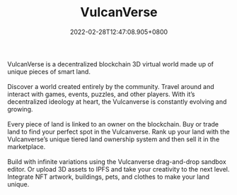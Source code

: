 ﻿---
title: "VulcanVerse"
description: "Community created 3D virtual world"
lead: "Community created 3D virtual world"
date: 2022-02-28T12:47:08.905+0800
lastmod: 2022-02-28T12:47:08.905+0800
draft: false
featuredImage: ["100_vulcanverse.jpg"]
score: "250"
status: "Beta"
blockchain: ["Polygon","VeChain","Vulcan-Forged"]
nft_support: "Yes"
free_to_play: "Yes"
play_to_earn: ["NFT","Crypto"]
website: "https://vulcanverse.com/?utm_source=PlayToEarn.net&utm_medium=organic&utm_campaign=gamepage"
twitter: "https://twitter.com/vulcanverse"
discord: "https://discord.com/invite/tZTDX6e"
telegram: "https://t.me/veriarti"
github: 
youtube: 
twitch: 
facebook: 
instagram: 
reddit: 
medium: 
steam: 
gitbook: 
googleplay: 
appstore: 

  
    
categories: ["games"]
games: ["Minigame","Open-World","Virtual-World"]
toc: false
pinned: false
weight: 
---
VulcanVerse is a decentralized blockchain 3D virtual world made up of unique pieces of smart land.<br> <br> Discover a world created entirely by the community. Travel around and interact with games, events, puzzles, and other players. With it’s decentralized ideology at heart, the Vulcanverse is constantly evolving and growing.<br> <br> Every piece of land is linked to an owner on the blockchain. Buy or trade land to find your perfect spot in the Vulcanverse. Rank up your land with the Vulcanverse’s unique tiered land ownership system and then sell it in the marketplace.<br> <br> Build with infinite variations using the Vulcanverse drag-and-drop sandbox editor. Or upload 3D assets to IPFS and take your creativity to the next level. Integrate NFT artwork, buildings, pets, and clothes to make your land unique.